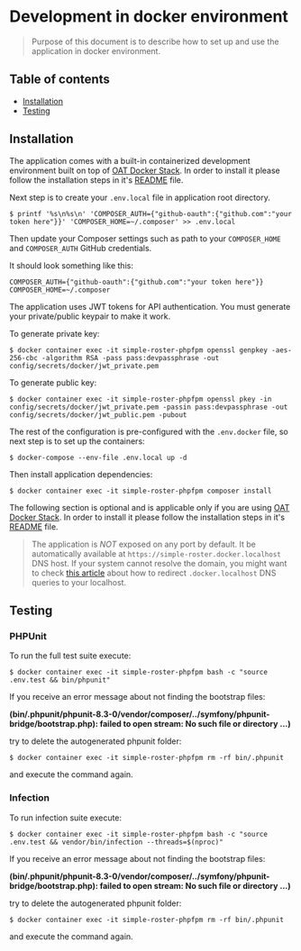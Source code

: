 # Development in docker environment

> Purpose of this document is to describe how to set up and use the application in docker environment.

## Table of contents

- [Installation](#installation)
- [Testing](#testing)
    
## Installation

The application comes with a built-in containerized development environment built on top of [OAT Docker Stack](https://github.com/oat-sa/docker-stack). 
In order to install it please follow the installation steps in it's [README](https://github.com/oat-sa/docker-stack#installation) file.

Next step is to create your `.env.local` file in application root directory.

```shell script
$ printf '%s\n%s\n' 'COMPOSER_AUTH={"github-oauth":{"github.com":"your token here"}}' 'COMPOSER_HOME=~/.composer' >> .env.local
```

Then update your Composer settings such as path to your `COMPOSER_HOME` and `COMPOSER_AUTH` GitHub credentials.

It should look something like this:

```dotenv
COMPOSER_AUTH={"github-oauth":{"github.com":"your token here"}}
COMPOSER_HOME=~/.composer
```

The application uses JWT tokens for API authentication. You must generate your private/public keypair to make it work.

To generate private key:

```shell script
$ docker container exec -it simple-roster-phpfpm openssl genpkey -aes-256-cbc -algorithm RSA -pass pass:devpassphrase -out config/secrets/docker/jwt_private.pem
```

To generate public key:

```shell script
$ docker container exec -it simple-roster-phpfpm openssl pkey -in config/secrets/docker/jwt_private.pem -passin pass:devpassphrase -out config/secrets/docker/jwt_public.pem -pubout
```

The rest of the configuration is pre-configured with the `.env.docker` file, so next step is to set up the containers:

```shell script
$ docker-compose --env-file .env.local up -d
```

Then install application dependencies:

```shell script
$ docker container exec -it simple-roster-phpfpm composer install
```

The following section is optional and is applicable only if you are using [OAT Docker Stack](https://github.com/oat-sa/docker-stack).
In order to install it please follow the installation steps in it's [README](https://github.com/oat-sa/docker-stack#installation) file.

> The application is *NOT* exposed on any port by default. It be automatically available at `https://simple-roster.docker.localhost` DNS host.
> If your system cannot resolve the domain, you might want to check [this article](https://github.com/oat-sa/docker-stack#how-to-redirect-dockerlocalhost-dns-queries-to-localhost) about how to redirect `.docker.localhost` DNS queries to your localhost.

## Testing

### PHPUnit

To run the full test suite execute:

```shell script
$ docker container exec -it simple-roster-phpfpm bash -c "source .env.test && bin/phpunit"
```

If you receive an error message about not finding the bootstrap files:

__(bin/.phpunit/phpunit-8.3-0/vendor/composer/../symfony/phpunit-bridge/bootstrap.php): failed to open stream: No such file or directory ...)__

try to delete the autogenerated phpunit folder:

```shell script
$ docker container exec -it simple-roster-phpfpm rm -rf bin/.phpunit
```

and execute the command again.

### Infection

To run infection suite execute:

```shell script
$ docker container exec -it simple-roster-phpfpm bash -c "source .env.test && vendor/bin/infection --threads=$(nproc)"
```

If you receive an error message about not finding the bootstrap files:

__(bin/.phpunit/phpunit-8.3-0/vendor/composer/../symfony/phpunit-bridge/bootstrap.php): failed to open stream: No such file or directory ...)__

try to delete the autogenerated phpunit folder:

```shell script
$ docker container exec -it simple-roster-phpfpm rm -rf bin/.phpunit
```

and execute the command again.
